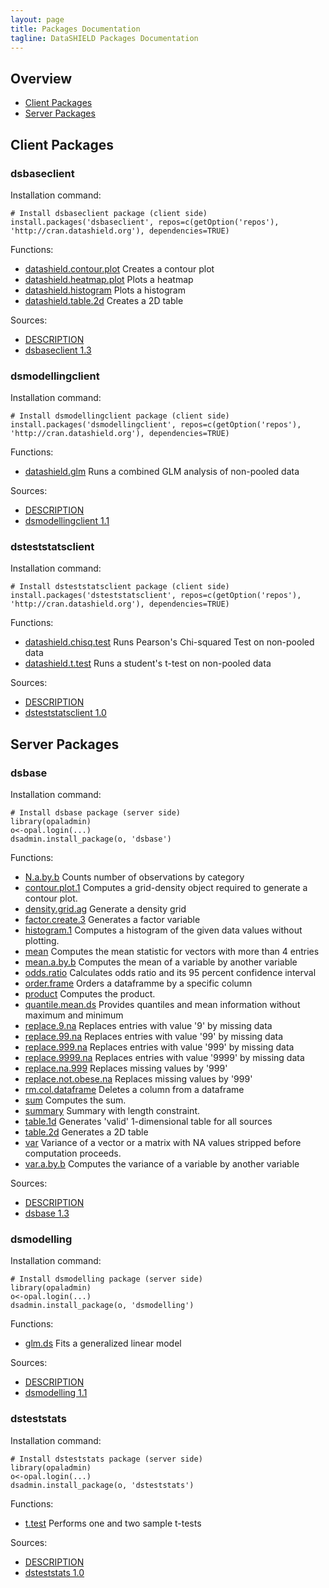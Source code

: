 ```yaml
---
layout: page
title: Packages Documentation
tagline: DataSHIELD Packages Documentation
---
```


## Overview

* [Client Packages](#client)
* [Server Packages](#server)



<a name="client"> </a>
## Client Packages

### dsbaseclient

Installation command:

	# Install dsbaseclient package (client side)
	install.packages('dsbaseclient', repos=c(getOption('repos'), 'http://cran.datashield.org'), dependencies=TRUE)

Functions:


* [datashield.contour.plot](dsbaseclient/datashield.contour.plot.html) Creates a contour plot
* [datashield.heatmap.plot](dsbaseclient/datashield.heatmap.plot.html) Plots a heatmap
* [datashield.histogram](dsbaseclient/datashield.histogram.html) Plots a histogram
* [datashield.table.2d](dsbaseclient/datashield.table.2d.html) Creates a 2D table

Sources:

* [DESCRIPTION](https://raw.github.com/datashield/dsbaseclient/1.3/DESCRIPTION)
* [dsbaseclient 1.3](https://github.com/datashield/dsbaseclient/tree/1.3)


### dsmodellingclient

Installation command:

	# Install dsmodellingclient package (client side)
	install.packages('dsmodellingclient', repos=c(getOption('repos'), 'http://cran.datashield.org'), dependencies=TRUE)

Functions:


* [datashield.glm](dsmodellingclient/datashield.glm.html) Runs a combined GLM analysis of non-pooled data

Sources:

* [DESCRIPTION](https://raw.github.com/datashield/dsmodellingclient/1.1/DESCRIPTION)
* [dsmodellingclient 1.1](https://github.com/datashield/dsmodellingclient/tree/1.1)


### dsteststatsclient

Installation command:

	# Install dsteststatsclient package (client side)
	install.packages('dsteststatsclient', repos=c(getOption('repos'), 'http://cran.datashield.org'), dependencies=TRUE)

Functions:


* [datashield.chisq.test](dsteststatsclient/datashield.chisq.test.html) Runs Pearson's Chi-squared Test on non-pooled data
* [datashield.t.test](dsteststatsclient/datashield.t.test.html) Runs a student's t-test on non-pooled data

Sources:

* [DESCRIPTION](https://raw.github.com/datashield/dsteststatsclient/1.0/DESCRIPTION)
* [dsteststatsclient 1.0](https://github.com/datashield/dsteststatsclient/tree/1.0)


<a name="server"> </a>
## Server Packages

### dsbase

Installation command:

	# Install dsbase package (server side)
	library(opaladmin)
	o<-opal.login(...)
	dsadmin.install_package(o, 'dsbase')

Functions:


* [N.a.by.b](dsbase/N.a.by.b.html) Counts number of observations by category
* [contour.plot.1](dsbase/contour.plot.1.html) Computes a grid-density object required to generate a contour plot.
* [density.grid.ag](dsbase/density.grid.ag.html) Generate a density grid
* [factor.create.3](dsbase/factor.create.3.html) Generates a factor variable
* [histogram.1](dsbase/histogram.1.html) Computes a histogram of the given data values without plotting.
* [mean](dsbase/mean.html) Computes the mean statistic for vectors with more than 4 entries
* [mean.a.by.b](dsbase/mean.a.by.b.html) Computes the mean of a variable by another variable
* [odds.ratio](dsbase/odds.ratio.html) Calculates odds ratio and its 95 percent confidence interval
* [order.frame](dsbase/order.frame.html) Orders a dataframme by a specific column
* [product](dsbase/product.html) Computes the product.
* [quantile.mean.ds](dsbase/quantile.mean.ds.html) Provides quantiles and mean information without maximum and minimum
* [replace.9.na](dsbase/replace.9.na.html) Replaces entries with value '9' by missing data
* [replace.99.na](dsbase/replace.99.na.html) Replaces entries with value '99' by missing data
* [replace.999.na](dsbase/replace.999.na.html) Replaces entries with value '999' by missing data
* [replace.9999.na](dsbase/replace.9999.na.html) Replaces entries with value '9999' by missing data
* [replace.na.999](dsbase/replace.na.999.html) Replaces missing values by '999'
* [replace.not.obese.na](dsbase/replace.not.obese.na.html) Replaces missing values by '999'
* [rm.col.dataframe](dsbase/rm.col.dataframe.html) Deletes a column from a dataframe
* [sum](dsbase/sum.html) Computes the sum.
* [summary](dsbase/summary.html) Summary with length constraint.
* [table.1d](dsbase/table.1d.html) Generates 'valid' 1-dimensional table for all sources
* [table.2d](dsbase/table.2d.html) Generates a 2D table
* [var](dsbase/var.html) Variance of a vector or a matrix with NA values stripped before computation proceeds.
* [var.a.by.b](dsbase/var.a.by.b.html) Computes the variance of a variable by another variable

Sources:

* [DESCRIPTION](https://raw.github.com/datashield/dsbase/1.3/DESCRIPTION)
* [dsbase 1.3](https://github.com/datashield/dsbase/tree/1.3)


### dsmodelling

Installation command:

	# Install dsmodelling package (server side)
	library(opaladmin)
	o<-opal.login(...)
	dsadmin.install_package(o, 'dsmodelling')

Functions:


* [glm.ds](dsmodelling/glm.ds.html) Fits a generalized linear model

Sources:

* [DESCRIPTION](https://raw.github.com/datashield/dsmodelling/1.1/DESCRIPTION)
* [dsmodelling 1.1](https://github.com/datashield/dsmodelling/tree/1.1)


### dsteststats

Installation command:

	# Install dsteststats package (server side)
	library(opaladmin)
	o<-opal.login(...)
	dsadmin.install_package(o, 'dsteststats')

Functions:


* [t.test](dsteststats/t.test.html) Performs one and two sample t-tests

Sources:

* [DESCRIPTION](https://raw.github.com/datashield/dsteststats/1.0/DESCRIPTION)
* [dsteststats 1.0](https://github.com/datashield/dsteststats/tree/1.0)
